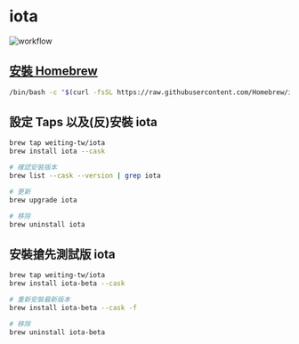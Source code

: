 # iota

![workflow](https://github.com/weiting-tw/homebrew-iota/actions/workflows/main.yml/badge.svg)

## [安裝 Homebrew](https://brew.sh/index_zh-tw)

```sh
/bin/bash -c "$(curl -fsSL https://raw.githubusercontent.com/Homebrew/install/HEAD/install.sh)"
```

## 設定 Taps 以及(反)安裝 iota

```sh
brew tap weiting-tw/iota
brew install iota --cask

# 確認安裝版本
brew list --cask --version | grep iota

# 更新
brew upgrade iota

# 移除
brew uninstall iota
```

## 安裝搶先測試版 iota

```sh
brew tap weiting-tw/iota
brew install iota-beta --cask

# 重新安裝最新版本
brew install iota-beta --cask -f

# 移除
brew uninstall iota-beta
```
